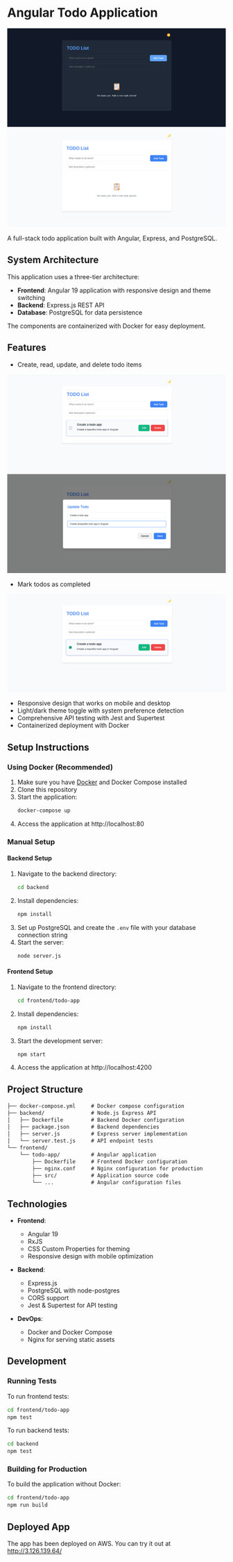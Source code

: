 # Angular Todo Application

![alt text](/images/image.png)
![alt text](/images/image-1.png)

A full-stack todo application built with Angular, Express, and PostgreSQL.

## System Architecture

This application uses a three-tier architecture:

- **Frontend**: Angular 19 application with responsive design and theme switching
- **Backend**: Express.js REST API
- **Database**: PostgreSQL for data persistence

The components are containerized with Docker for easy deployment.

## Features

- Create, read, update, and delete todo items

![alt text](/images/image-2.png)
![alt text](/images/image-3.png)

- Mark todos as completed

![alt text](/images/image-4.png)

- Responsive design that works on mobile and desktop
- Light/dark theme toggle with system preference detection
- Comprehensive API testing with Jest and Supertest
- Containerized deployment with Docker

## Setup Instructions

### Using Docker (Recommended)

1. Make sure you have [Docker](https://www.docker.com/get-started) and Docker Compose installed
2. Clone this repository
3. Start the application:
   ```bash
   docker-compose up
   ```
4. Access the application at http://localhost:80

### Manual Setup

#### Backend Setup

1. Navigate to the backend directory:
   ```bash
   cd backend
   ```
2. Install dependencies:
   ```bash
   npm install
   ```
3. Set up PostgreSQL and create the `.env` file with your database connection string
4. Start the server:
   ```bash
   node server.js
   ```

#### Frontend Setup

1. Navigate to the frontend directory:
   ```bash
   cd frontend/todo-app
   ```
2. Install dependencies:
   ```bash
   npm install
   ```
3. Start the development server:
   ```bash
   npm start
   ```
4. Access the application at http://localhost:4200

## Project Structure

```
├── docker-compose.yml     # Docker compose configuration
├── backend/               # Node.js Express API
│   ├── Dockerfile         # Backend Docker configuration
│   ├── package.json       # Backend dependencies
│   ├── server.js          # Express server implementation
│   └── server.test.js     # API endpoint tests
└── frontend/
    └── todo-app/          # Angular application
        ├── Dockerfile     # Frontend Docker configuration
        ├── nginx.conf     # Nginx configuration for production
        ├── src/           # Application source code
        └── ...            # Angular configuration files
```

## Technologies

- **Frontend**:

  - Angular 19
  - RxJS
  - CSS Custom Properties for theming
  - Responsive design with mobile optimization

- **Backend**:

  - Express.js
  - PostgreSQL with node-postgres
  - CORS support
  - Jest & Supertest for API testing

- **DevOps**:
  - Docker and Docker Compose
  - Nginx for serving static assets

## Development

### Running Tests

To run frontend tests:

```bash
cd frontend/todo-app
npm test
```

To run backend tests:

```bash
cd backend
npm test
```

### Building for Production

To build the application without Docker:

```bash
cd frontend/todo-app
npm run build
```

## Deployed App

The app has been deployed on AWS. You can try it out at http://3.126.139.64/
